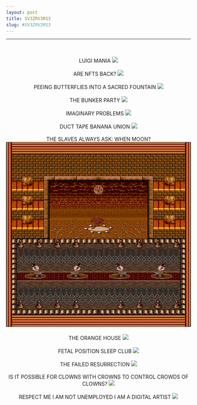 ```yaml
---
layout: post
title: SV3ZRV3RS3
slug: #SV3ZRV3RS3
---
```

---
<p class="description" style="text-align: center;">
  <br>
  <br> 
  LUIGI MANIA
<img src="/assets/SV3ZRV3RS3-07.gif " />
  <br>
  <br>
  ARE NFTS BACK?
<img src="/assets/SV3ZRV3RS3-08.gif " />
  <br>
  <br>
  PEEING BUTTERFLIES INTO A SACRED FOUNTAIN
  <img src="/assets/SV3ZRV3RS3-09.gif " />
  <br>
  <br>
  THE BUNKER PARTY
  <img src="/assets/SV3ZRV3RS3-10.gif " />
  <br>
  <br>
  IMAGINARY PROBLEMS
  <img src="/assets/SV3ZRV3RS3-11.gif " />
  <br>
  <br>
  DUCT TAPE BANANA UNION
  <img src="/assets/SV3ZRV3RS3-12.gif " />
  <br>
  <br>
  THE SLAVES ALWAYS ASK: WHEN MOON?
  <img src="/assets/SV3ZRV3RS3-13.gif " />
  <br>
  <br>
  THE ORANGE HOUSE
  <img src="/assets/SV3ZRV3RS3-14.gif " />
  <br>
  <br>
  FETAL POSITION SLEEP CLUB
  <img src="/assets/SV3ZRV3RS3-15.gif " />
  <br>
  <br>
  THE FAILED RESURRECTION
  <img src="/assets/SV3ZRV3RS3-16.gif " />
  <br>
  <br>
  IS IT POSSIBLE FOR CLOWNS WITH CROWNS TO     CONTROL CROWDS OF CLOWNS?
  <img src="/assets/SV3ZRV3RS3-17.gif " />
  <br>
  <br>
  RESPECT ME I AM NOT UNEMPLOYED  I AM A       DIGITAL ARTIST
  <img src="/assets/SV3ZRV3RS3-18.gif " />
  <br>
  <br>
